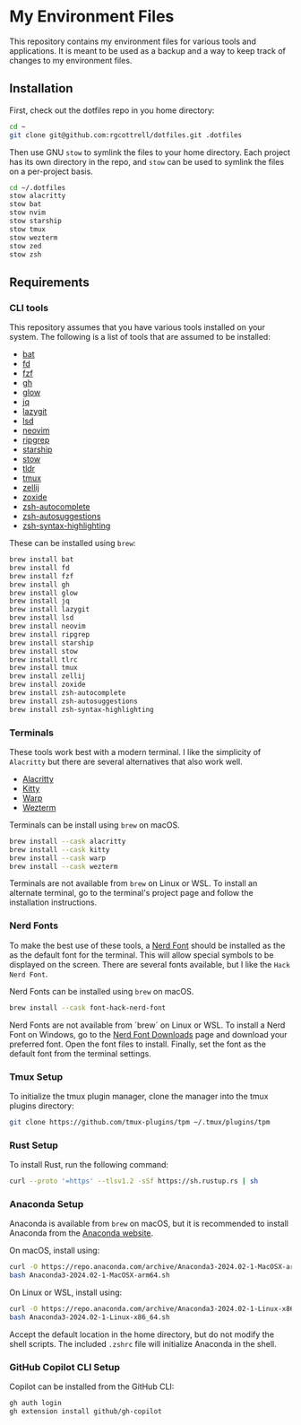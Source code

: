 # My Environment Files

This repository contains my environment files for various tools and
applications. It is meant to be used as a backup and a way to keep
track of changes to my environment files.

## Installation

First, check out the dotfiles repo in you home directory:

```bash
cd ~
git clone git@github.com:rgcottrell/dotfiles.git .dotfiles
```

Then use GNU `stow` to symlink the files to your home directory. Each project
has its own directory in the repo, and `stow` can be used to symlink the files
on a per-project basis.

```bash
cd ~/.dotfiles
stow alacritty
stow bat
stow nvim
stow starship
stow tmux
stow wezterm
stow zed
stow zsh
```

## Requirements

### CLI tools

This repository assumes that you have various tools installed on your system.
The following is a list of tools that are assumed to be installed:

- [bat](https://github.com/sharkdp/bat)
- [fd](https://github.com/sharkdp/fd)
- [fzf](https://github.com/junegunn/fzf)
- [gh](https://github.com/cli/cli)
- [glow](https://github.com/charmbracelet/glow)
- [jq](https://jqlang.github.io/jq/)
- [lazygit](https://github.com/jesseduffield/lazygit)
- [lsd](https://github.com/lsd-rs/lsd)
- [neovim](https://neovim.io/)
- [ripgrep](https://github.com/BurntSushi/ripgrep)
- [starship](https://starship.rs/)
- [stow](https://www.gnu.org/software/stow)
- [tldr](https://tldr.sh/)
- [tmux](https://github.com/tmux/tmux)
- [zellij](https://zellij.dev/)
- [zoxide](https://github.com/ajeetdsouza/zoxide)
- [zsh-autocomplete](https://github.com/marlonrichert/zsh-autocomplete)
- [zsh-autosuggestions](https://github.com/zsh-users/zsh-autosuggestions)
- [zsh-syntax-highlighting](https://eithub.com/zsh-users/zsh-syntax-highlighting)

These can be installed using `brew`:

```bash
brew install bat
brew install fd
brew install fzf
brew install gh
brew install glow
brew install jq
brew install lazygit
brew install lsd
brew install neovim
brew install ripgrep
brew install starship
brew install stow
brew install tlrc
brew install tmux
brew install zellij
brew install zoxide
brew install zsh-autocomplete
brew install zsh-autosuggestions
brew install zsh-syntax-highlighting
```

### Terminals

These tools work best with a modern terminal. I like the simplicity of `Alacritty`
but there are several alternatives that also work well.

- [Alacritty](https://alacritty.org/)
- [Kitty](https://sw.kovidgoyal.net/kitty)
- [Warp](https://docs.warp.dev/)
- [Wezterm](https://wezfurlong.org/wezterm)

Terminals can be install using `brew` on macOS.

```bash
brew install --cask alacritty
brew install --cask kitty
brew install --cask warp
brew install --cask wezterm
```

Terminals are not available from `brew` on Linux or WSL. To install an alternate
terminal, go to the terminal's project page and follow the installation
instructions.

### Nerd Fonts

To make the best use of these tools, a [Nerd Font](https://www.nerdfonts.com/)
should be installed as the as the default font for the terminal. This will
allow special symbols to be displayed on the screen. There are several fonts
available, but I like the `Hack Nerd Font`.

Nerd Fonts can be installed using `brew` on macOS.

```bash
brew install --cask font-hack-nerd-font
```

Nerd Fonts are not available from ´brew´ on Linux or WSL. To install a Nerd Font
on Windows, go to the [Nerd Font Downloads](https://www.nerdfonts.com/font-downloads)
page and download your preferred font. Open the font files to install. Finally, set
the font as the default font from the terminal settings.

### Tmux Setup

To initialize the tmux plugin manager, clone the manager into the tmux plugins
directory:

```bash
git clone https://github.com/tmux-plugins/tpm ~/.tmux/plugins/tpm
```

### Rust Setup

To install Rust, run the following command:

```bash
curl --proto '=https' --tlsv1.2 -sSf https://sh.rustup.rs | sh
```

### Anaconda Setup

Anaconda is available from `brew` on macOS, but it is recommended to install
Anaconda from the [Anaconda website](https://www.anaconda.com/products/distribution).

On macOS, install using:

```bash
curl -O https://repo.anaconda.com/archive/Anaconda3-2024.02-1-MacOSX-arm64.sh
bash Anaconda3-2024.02-1-MacOSX-arm64.sh
```

On Linux or WSL, install using:

```bash
curl -O https://repo.anaconda.com/archive/Anaconda3-2024.02-1-Linux-x86_64.sh
bash Anaconda3-2024.02-1-Linux-x86_64.sh
```

Accept the default location in the home directory, but do not modify the shell
scripts. The included `.zshrc` file will initialize Anaconda in the shell.

### GitHub Copilot CLI Setup

Copilot can be installed from the GitHub CLI:

```bash
gh auth login
gh extension install github/gh-copilot

```
